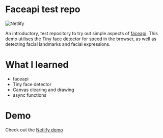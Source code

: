 # Faceapi test repo 
![Netlify](https://img.shields.io/netlify/0a7921c7-8967-4b0c-97b3-943ee9fc882d?logo=Netlify&style=for-the-badge)

An introductory, test repository to try out simple aspects of [faceapi](https://github.com/justadudewhohacks/face-api.js/). This demo utilises the Tiny face detector for speed in the browser, as well as detecting facial landmarks and facial expressions.

# What I learned

- faceapi
- Tiny face detector
- Canvas clearing and drawing
- async functions

# Demo

Check out the [Netlify demo](https://faceapi-test.netlify.app/)
